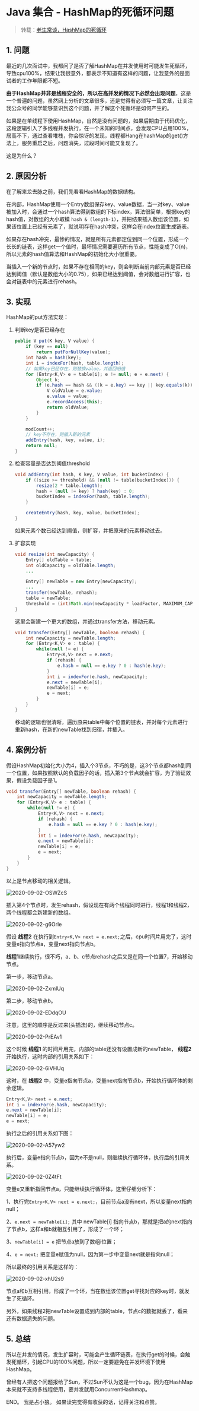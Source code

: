 # Java 集合 - HashMap的死循环问题

> 转载：[老生常谈，HashMap的死循环](https://juejin.im/post/6844903554264596487)

## 1. 问题

最近的几次面试中，我都问了是否了解HashMap在并发使用时可能发生死循环，导致cpu100%，结果让我很意外，都表示不知道有这样的问题，让我意外的是面试者的工作年限都不短。

**由于HashMap并非是线程安全的，所以在高并发的情况下必然会出现问题**，这是一个普遍的问题，虽然网上分析的文章很多，还是觉得有必须写一篇文章，让关注我公众号的同学能够意识到这个问题，并了解这个死循环是如何产生的。

如果是在单线程下使用HashMap，自然是没有问题的，如果后期由于代码优化，这段逻辑引入了多线程并发执行，在一个未知的时间点，会发现CPU占用100%，居高不下，通过查看堆栈，你会惊讶的发现，线程都Hang在hashMap的get()方法上，服务重启之后，问题消失，过段时间可能又复现了。

这是为什么？

## 2. 原因分析

在了解来龙去脉之前，我们先看看HashMap的数据结构。

在内部，HashMap使用一个Entry数组保存key、value数据，当一对key、value被加入时，会通过一个hash算法得到数组的下标index，算法很简单，根据key的hash值，对数组的大小取模 `hash & (length-1)`，并把结果插入数组该位置，如果该位置上已经有元素了，就说明存在hash冲突，这样会在index位置生成链表。

如果存在hash冲突，最惨的情况，就是所有元素都定位到同一个位置，形成一个长长的链表，这样get一个值时，最坏情况需要遍历所有节点，性能变成了O(n)，所以元素的hash值算法和HashMap的初始化大小很重要。

当插入一个新的节点时，如果不存在相同的key，则会判断当前内部元素是否已经达到阈值（默认是数组大小的0.75），如果已经达到阈值，会对数组进行扩容，也会对链表中的元素进行rehash。

## 3. 实现

HashMap的put方法实现：

1. 判断key是否已经存在

   ```java
   public V put(K key, V value) {
       if (key == null)
           return putForNullKey(value);
       int hash = hash(key);
       int i = indexFor(hash, table.length);
       // 如果key已经存在，则替换value，并返回旧值
       for (Entry<K,V> e = table[i]; e != null; e = e.next) {
           Object k;
           if (e.hash == hash && ((k = e.key) == key || key.equals(k))) {
               V oldValue = e.value;
               e.value = value;
               e.recordAccess(this);
               return oldValue;
           }
       }
   
       modCount++;
       // key不存在，则插入新的元素
       addEntry(hash, key, value, i);
       return null;
   }
   ```

2. 检查容量是否达到阈值threshold

   ```java
   void addEntry(int hash, K key, V value, int bucketIndex) {
       if ((size >= threshold) && (null != table[bucketIndex])) {
           resize(2 * table.length);
           hash = (null != key) ? hash(key) : 0;
           bucketIndex = indexFor(hash, table.length);
       }
   
       createEntry(hash, key, value, bucketIndex);
   }
   ```

   如果元素个数已经达到阈值，则扩容，并把原来的元素移动过去。

3. 扩容实现

   ```java
   void resize(int newCapacity) {
       Entry[] oldTable = table;
       int oldCapacity = oldTable.length;
       ...
   
       Entry[] newTable = new Entry[newCapacity];
       ...
       transfer(newTable, rehash);
       table = newTable;
       threshold = (int)Math.min(newCapacity * loadFactor, MAXIMUM_CAPACITY + 1);
   }
   ```

   这里会新建一个更大的数组，并通过transfer方法，移动元素。

   ```java
   void transfer(Entry[] newTable, boolean rehash) {
       int newCapacity = newTable.length;
       for (Entry<K,V> e : table) {
           while(null != e) {
               Entry<K,V> next = e.next;
               if (rehash) {
                   e.hash = null == e.key ? 0 : hash(e.key);
               }
               int i = indexFor(e.hash, newCapacity);
               e.next = newTable[i];
               newTable[i] = e;
               e = next;
           }
       }
   }
   ```

   移动的逻辑也很清晰，遍历原来table中每个位置的链表，并对每个元素进行重新hash，在新的newTable找到归宿，并插入。

## 4. 案例分析

假设HashMap初始化大小为4，插入个3节点，不巧的是，这3个节点都hash到同一个位置，如果按照默认的负载因子的话，插入第3个节点就会扩容，为了验证效果，假设负载因子是1。

```java
void transfer(Entry[] newTable, boolean rehash) {
    int newCapacity = newTable.length;
    for (Entry<K,V> e : table) {
        while(null != e) {
            Entry<K,V> next = e.next;
            if (rehash) {
                e.hash = null == e.key ? 0 : hash(e.key);
            }
            int i = indexFor(e.hash, newCapacity);
            e.next = newTable[i];
            newTable[i] = e;
            e = next;
        }
    }
}
```

以上是节点移动的相关逻辑。

![2020-09-02-OSWZcS](https://image.ldbmcs.com/2020-09-02-OSWZcS.jpg)

插入第4个节点时，发生rehash，假设现在有两个线程同时进行，线程1和线程2，两个线程都会新建新的数组。

![2020-09-02-g6Orle](https://image.ldbmcs.com/2020-09-02-g6Orle.jpg)

假设 **线程2** 在执行到`Entry<K,V> next = e.next;`之后，cpu时间片用完了，这时变量e指向节点a，变量next指向节点b。

**线程1**继续执行，很不巧，a、b、c节点rehash之后又是在同一个位置7，开始移动节点。

第一步，移动节点a。

![2020-09-02-ZxmlUq](https://image.ldbmcs.com/2020-09-02-ZxmlUq.jpg)

第二步，移动节点b。

![2020-09-02-EDdqOU](https://image.ldbmcs.com/2020-09-02-EDdqOU.jpg)

注意，这里的顺序是反过来(头插法)的，继续移动节点c。

![2020-09-02-PrEAv1](https://image.ldbmcs.com/2020-09-02-PrEAv1.jpg)

这个时候 **线程1** 的时间片用完，内部的table还没有设置成新的newTable， **线程2** 开始执行，这时内部的引用关系如下：

![2020-09-02-6iVHUq](https://image.ldbmcs.com/2020-09-02-6iVHUq.jpg)

这时，在 **线程2** 中，变量e指向节点a，变量next指向节点b，开始执行循环体的剩余逻辑。

```java
Entry<K,V> next = e.next;
int i = indexFor(e.hash, newCapacity);
e.next = newTable[i];
newTable[i] = e;
e = next;
```

执行之后的引用关系如下图：

![2020-09-02-A57yw2](https://image.ldbmcs.com/2020-09-02-A57yw2.jpg)

执行后，变量e指向节点b，因为e不是null，则继续执行循环体，执行后的引用关系。

![2020-09-02-0Z4tFt](https://image.ldbmcs.com/2020-09-02-0Z4tFt.jpg)

变量e又重新指回节点a，只能继续执行循环体，这里仔细分析下： 

1、执行完`Entry<K,V> next = e.next;`，目前节点a没有next，所以变量next指向null； 

2、`e.next = newTable[i];` 其中 newTable[i] 指向节点b，那就是把a的next指向了节点b，这样a和b就相互引用了，形成了一个环； 

3、`newTable[i] = e` 把节点a放到了数组i位置； 

4、`e = next;` 把变量e赋值为null，因为第一步中变量next就是指向null；

所以最终的引用关系是这样的：

![2020-09-02-xhU2s9](https://image.ldbmcs.com/2020-09-02-xhU2s9.jpg)

节点a和b互相引用，形成了一个环，当在数组该位置get寻找对应的key时，就发生了死循环。

另外，如果线程2把newTable设置成到内部的table，节点c的数据就丢了，看来还有数据遗失的问题。

## 5. 总结

所以在并发的情况，发生扩容时，可能会产生循环链表，在执行get的时候，会触发死循环，引起CPU的100%问题，所以一定要避免在并发环境下使用HashMap。

曾经有人把这个问题报给了Sun，不过Sun不认为这是一个bug，因为在HashMap本来就不支持多线程使用，要并发就用ConcurrentHashmap。

END。 我是占小狼。 如果读完觉得有收获的话，记得关注和点赞。

